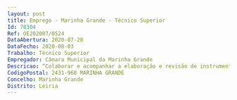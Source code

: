 ```yaml
--- 
layout: post
title: Emprego - Marinha Grande - Técnico Superior
Id: 78304
Ref: OE202007/0524
DataAbertura: 2020-07-20
DataFecho: 2020-08-03
Trabalho: Técnico Superior
Empregador: Câmara Municipal da Marinha Grande
Descricao: “Colaborar e acompanhar a elaboração e revisão de instrumentos de gestão territorial  realizar estudos urbanos, preparar e acompanhar a discussão pública dos estudos, planos e projetos executados  promover o estudo e planeamento do território e da paisagem, ordenando os diversos elementos, de modo a garantir a permanência do equilíbrio ecológico e visual e tendo em consideração aspetos biológicos, estéticos, arquitetónicos, históricos, sociais, de qualidade de vida e de sustentabilidade económica  efetuar a projeção de espaços e estruturas verdes, estudo do equipamento mobiliário e obras de arte a implantar e realização de estudo de integração paisagística  desenvolver estudos, programas preliminares e projetos, designadamente, de edificações, de conjuntos urbanos, requalificação urbana na vertente patrimonial e paisagística, infraestruturas, de acústica e isolamento térmico, construções diversas e obras de engenharia civil  coordenar a higiene e segurança de empreitadas de obras públicas, na fase de projeto  preparar os elementos necessários para os procedimentos de contratação pública em conformidade com o disposto no CCP, nas instruções para a elaboração de projetos de obras públicas e restante legislação e regulamentação aplicáveis, prestando a devida assistência técnica e orientação no decurso da respetiva execução  colaborar com a DJC na condução dos procedimentos de formação de contratos de empreitadas de obras públicas e articulação das suas atividades com outros profissionais, nomeadamente nas áreas de urbanização e edificação, reabilitação social e urbana e florestação  emitir pareceres escritos sobre todos os projetos de execução aos diferentes níveis de desenvolvimento elaborados por entidades externas ao município  elaborar informações relativas a processos na área da respetiva especialidade  garantir o atendimento presencial e telefónico dos munícipes e técnicos  pontualmente, elaborar e emitir pareceres de carácter técnico sobre processos de operações urbanísticas  emitir parecer e informar os procedimentos legais na área da respetiva especialidade, incluindo o planeamento urbanístico, a qualidade e adequação de projetos, operações urbanísticas, estabelecimentos de restauração e bebidas, estabelecimentos comerciais, unidades industriais, infraestruturas de suporte de instalações de radiocomunicações, postos de combustíveis, publicidade, ocupação da via pública e outras operações urbanísticas  exercer as funções do gestor do procedimento  garantir o atendimento presencial e telefónico dos munícipes e técnicos  realizar vistorias.”
CodigoPostal: 2431-960 MARINHA GRANDE
Concelho: Marinha Grande
Distrito: Leiria
--- 
```

